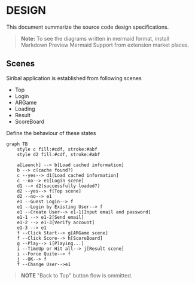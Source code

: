 # DESIGN 

This document summarize the source code design specifications.
> **Note:** 
> To see the diagrams written in mermaid format, install Markdown Preview Mermaid Support from extension market places.

## Scenes

Siribal application is established from following scenes

- Top
- Login
- ARGame
- Loading
- Result
- ScoreBoard

Define the behaviour of these states

```mermaid
graph TB
    style c fill:#cdf, stroke:#abf
    style d2 fill:#cdf, stroke:#abf

    a[Launch] --> b[Load cached information]
    b --> c(cache found?)
    c --yes--> d1[Load cached information]
    c --no--> e1[Login scene]
    d1 --> d2(successfully loaded?)
    d2 --yes--> f[Top scene]
    d2 --no--> e1
    e1 --Guest Login--> f
    e1 --Login by Existing User--> f
    e1 --Create User--> e1-1[Input email and password]
    e1-1 --> e1-2[Send email]
    e1-2 --> e1-3[Verify account]
    e1-3 --> e1
    f --Click Start--> g[ARGame scene]
    f --Click Score--> h[ScoreBoard]
    g --Play--> i[Playing...]
    i --TimeUp or Hit all--> j[Result scene]
    i --Force Quite--> f
    j --OK--> f
    f --Change User-->e1
```

> **NOTE**
> "Back to Top" button flow is ommitted.


